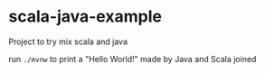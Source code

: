 # scala-java-example
Project to try mix scala and java

run `./mvnw` to print a "Hello World!" made by Java and Scala joined
